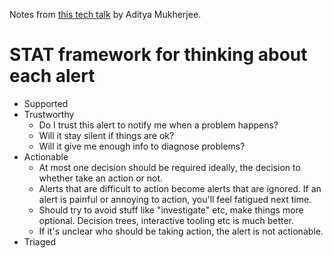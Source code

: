 Notes from [this tech talk](https://vimeo.com/274820572) by Aditya Mukherjee.

# STAT framework for thinking about each alert

- Supported
- Trustworthy
  - Do I trust this alert to notify me when a problem happens?
  - Will it stay silent if things are ok?
  - Will it give me enough info to diagnose problems?
- Actionable
  - At most one decision should be required ideally, the decision to whether take an action or not.
  - Alerts that are difficult to action become alerts that are ignored. If an alert is painful or annoying to action, you'll feel fatigued next time.
  - Should try to avoid stuff like "investigate" etc, make things more optional. Decision trees, interactive tooling etc is much better.
  - If it's unclear who should be taking action, the alert is not actionable.
- Triaged

